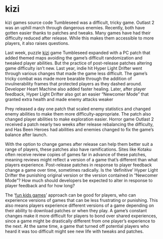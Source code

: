 # kizi
kizi games source code
Tumbleseed was a difficult, tricky game. Outlast 2 was an uphill march through dangerous enemies. Recently, both have gotten easier thanks to patches and tweaks. Many games have had their difficulty reduced after release. While this makes them accessible to more players, it also raises questions.

Last week, puzzle <a href="http://kizifan.com/">kizi</a> game Tumbleseed expanded with a PC patch that added themed maps avoiding the game’s difficult randomization and tweaked player abilities. But the practice of post-release patches altering game difficulty isn’t new. Last year, indie hit Hyper Light Drifter went through various changes that made the game less difficult. The game’s tricky combat was made more bearable through the addition of invulnerability frames that protected players as they dashed around. Developer Heart Machine also added faster healing. Later, after player feedback, Hyper Light Drifter also got an easier “Newcomer Mode” that granted extra health and made enemy attacks weaker

Prey released a day one patch that scaled enemy statistics and changed enemy abilities to make them more difficulty-appropriate. The patch also changed player abilities to make exploration easier. Horror game Outlast 2 received a patch nearly two weeks after release rebalancing the difficulty, and Has Been Heroes had abilities and enemies changed to fix the game’s balance after launch.

With the option to change games after release can help them better suit a range of players, these patches also have ramifications. Sites like Kotaku often receive review copies of games far in advance of these patches, meaning reviews might reflect a version of a game that’s different than what players experience. Post-release patches in response to player feedback change a game over time, sometimes radically. Is the ‘definitive’ Hyper Light Drifter the punishing original version or the version contained in “Newcomer Mode”? How much should developers be expected to alter in response to player feedback and for how long?

The ‘<a href="https://www.youtube.com/channel/UCh4IvxaNzPuR3jVvUZVVmpg">fun kids games</a>’ approach can be good for players, who can experience versions of games that can be less frustrating or punishing. This also means players experience different versions of a game depending on their ability to download patches or when they play. A game’s constant changes make it more difficult for players to bond over shared experiences, since a game might be drastically different from one player’s experience to the next. At the same time, a game that turned off potential players who heard it was too difficult might see new life with tweaks and patches.
